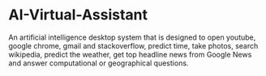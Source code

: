 # AI-Virtual-Assistant

An artificial intelligence desktop system that is designed to open youtube, google chrome, gmail and stackoverflow, predict time, take photos, search wikipedia, predict the weather, get top headline news from Google News and answer computational or geographical questions.